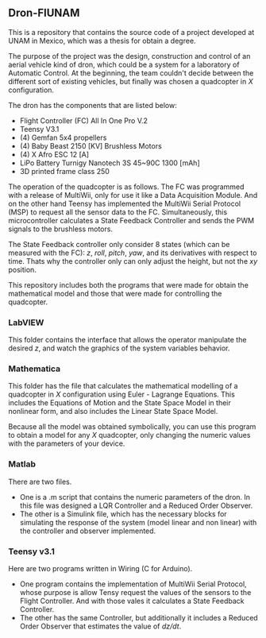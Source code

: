 ## Dron-FIUNAM ##


This is a repository that contains the source code of a project developed at UNAM in Mexico, which was a thesis for obtain a degree. 

The purpose of the project was the design, construction and control of an aerial vehicle kind of dron, which could be a system for a laboratory of Automatic Control. At the beginning, the team couldn't decide between the different sort of existing vehicles, but finally was chosen a quadcopter in *X* configuration.

The dron has the components that are listed below:

- Flight Controller (FC) All In One Pro V.2
- Teensy V3.1
- (4) Gemfan 5x4 propellers
- (4) Baby Beast 2150 [KV] Brushless Motors
- (4) X Afro ESC 12 [A]
- LiPo Battery Turnigy Nanotech 3S 45~90C 1300 [mAh]
- 3D printed frame class 250

The operation of the quadcopter is as follows. The FC was programmed with a release of MultiWii, only for use it like a Data Acquisition Module. And on the other hand Teensy has implemented the MultiWii Serial Protocol (MSP) to request all the sensor data to the FC. Simultaneously, this microcontroller calculates a State Feedback Controller and sends the PWM signals to the brushless motors.

The State Feedback controller only consider 8 states (which can be measured with the FC): *z*, *roll*, *pitch*, *yaw*, and its derivatives with respect to time. Thats why the controller only can only adjust the height, but not the *xy* position.
 
This repository includes both the programs that were made for obtain the mathematical model and those that were made for controlling the quadcopter.

### LabVIEW ###

This folder contains the interface that allows the operator manipulate the desired *z*, and watch the graphics of the system variables behavior.

### Mathematica ###

This folder has the file that calculates the mathematical modelling of a quadcopter in *X* configuration using Euler - Lagrange Equations. This includes the Equations of Motion and the State Space Model in their nonlinear form, and also includes the Linear State Space Model.

Because all the model was obtained symbolically, you can use this program to obtain a model for any *X* quadcopter, only changing the numeric values with the parameters of your device.

### Matlab ###

There are two files.

- One is a .m script that contains the numeric parameters of the dron. In this file was designed a LQR Controller and a Reduced Order Observer.
- The other is a Simulink file, which has the necessary blocks for simulating the response of the system (model linear and non linear) with  the controller and observer implemented. 

### Teensy v3.1 ###

Here are two programs written in Wiring (C for Arduino). 

- One program contains the implementation of MultiWii Serial Protocol, whose purpose is allow Tensy request the values of the sensors to the Flight Controller. And with those vales it calculates a State Feedback Controller.
- The other has the same Controller, but additionally it includes a Reduced Order Observer that estimates the value of *dz/dt*.  

